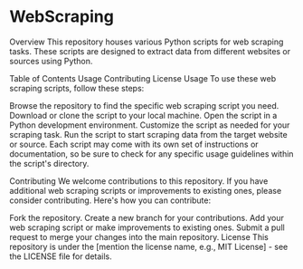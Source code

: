 # WebScraping

Overview
This repository houses various Python scripts for web scraping tasks. These scripts are designed to extract data from different websites or sources using Python.

Table of Contents
Usage
Contributing
License
Usage
To use these web scraping scripts, follow these steps:

Browse the repository to find the specific web scraping script you need.
Download or clone the script to your local machine.
Open the script in a Python development environment.
Customize the script as needed for your scraping task.
Run the script to start scraping data from the target website or source.
Each script may come with its own set of instructions or documentation, so be sure to check for any specific usage guidelines within the script's directory.

Contributing
We welcome contributions to this repository. If you have additional web scraping scripts or improvements to existing ones, please consider contributing. Here's how you can contribute:

Fork the repository.
Create a new branch for your contributions.
Add your web scraping script or make improvements to existing ones.
Submit a pull request to merge your changes into the main repository.
License
This repository is under the [mention the license name, e.g., MIT License] - see the LICENSE file for details.
